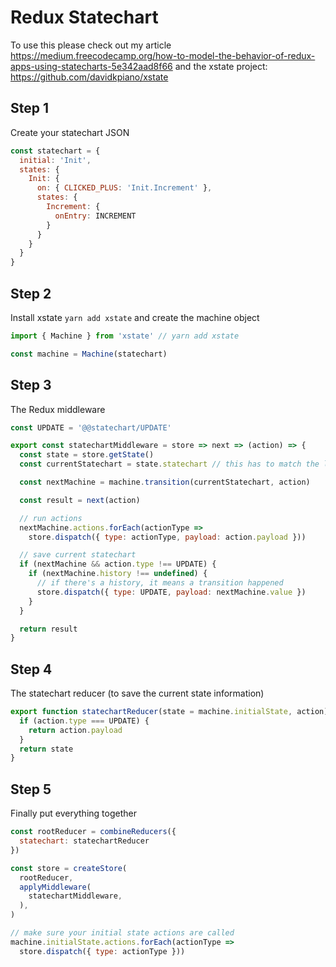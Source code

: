 # Redux Statechart

To use this please check out my article https://medium.freecodecamp.org/how-to-model-the-behavior-of-redux-apps-using-statecharts-5e342aad8f66 and the xstate project: https://github.com/davidkpiano/xstate

## Step 1

Create your statechart JSON

```js
const statechart = {
  initial: 'Init',
  states: {
    Init: {
      on: { CLICKED_PLUS: 'Init.Increment' },
      states: {
        Increment: {
          onEntry: INCREMENT
        }
      }
    }
  }
}
```

## Step 2

Install xstate `yarn add xstate` and create the machine object

```js
import { Machine } from 'xstate' // yarn add xstate

const machine = Machine(statechart)
```

## Step 3

The Redux middleware

```js
const UPDATE = '@@statechart/UPDATE'

export const statechartMiddleware = store => next => (action) => {
  const state = store.getState()
  const currentStatechart = state.statechart // this has to match the location where you mount your reducer

  const nextMachine = machine.transition(currentStatechart, action)

  const result = next(action)

  // run actions
  nextMachine.actions.forEach(actionType =>
    store.dispatch({ type: actionType, payload: action.payload }))

  // save current statechart
  if (nextMachine && action.type !== UPDATE) {
    if (nextMachine.history !== undefined) {
      // if there's a history, it means a transition happened
      store.dispatch({ type: UPDATE, payload: nextMachine.value })
    }
  }

  return result
}
```

## Step 4

The statechart reducer (to save the current state information)

```js
export function statechartReducer(state = machine.initialState, action) {
  if (action.type === UPDATE) {
    return action.payload
  }
  return state
}
```

## Step 5

Finally put everything together

```js
const rootReducer = combineReducers({
  statechart: statechartReducer
})

const store = createStore(
  rootReducer,
  applyMiddleware(
    statechartMiddleware,
  ),
)

// make sure your initial state actions are called
machine.initialState.actions.forEach(actionType =>
  store.dispatch({ type: actionType }))
```
